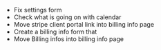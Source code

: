 - Fix settings form
- Check what is going on with calendar
- Move stripe client portal link into billing info page
- Create a billing info form that
- Move Billing infos into billing info page
